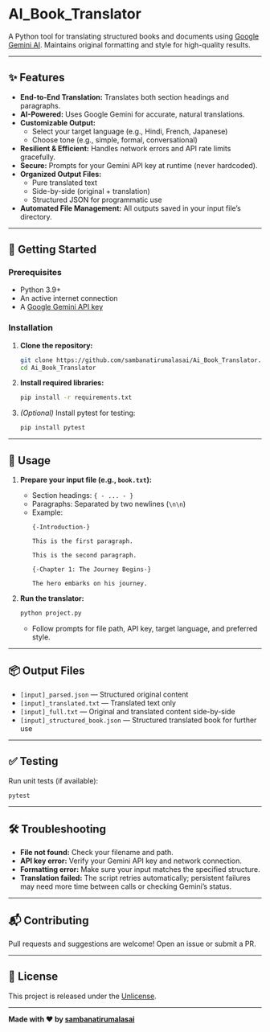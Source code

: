 # AI_Book_Translator

A Python tool for translating structured books and documents using [Google Gemini AI](https://aistudio.google.com/). Maintains original formatting and style for high-quality results.

---

## ✨ Features

- **End-to-End Translation:** Translates both section headings and paragraphs.
- **AI-Powered:** Uses Google Gemini for accurate, natural translations.
- **Customizable Output:**
  - Select your target language (e.g., Hindi, French, Japanese)
  - Choose tone (e.g., simple, formal, conversational)
- **Resilient & Efficient:** Handles network errors and API rate limits gracefully.
- **Secure:** Prompts for your Gemini API key at runtime (never hardcoded).
- **Organized Output Files:**
  - Pure translated text
  - Side-by-side (original + translation)
  - Structured JSON for programmatic use
- **Automated File Management:** All outputs saved in your input file’s directory.

---

## 🚀 Getting Started

### Prerequisites

- Python 3.9+
- An active internet connection
- A [Google Gemini API key](https://aistudio.google.com/)

### Installation

1. **Clone the repository:**
   ```bash
   git clone https://github.com/sambanatirumalasai/Ai_Book_Translator.git
   cd Ai_Book_Translator
   ```
2. **Install required libraries:**
   ```bash
   pip install -r requirements.txt
   ```
3. *(Optional)* Install pytest for testing:
   ```bash
   pip install pytest
   ```

---

## 📖 Usage

1. **Prepare your input file (e.g., `book.txt`):**
   - Section headings: `{ - ... - }`
   - Paragraphs: Separated by two newlines (`\n\n`)
   - Example:
     ```
     {-Introduction-}

     This is the first paragraph.

     This is the second paragraph.

     {-Chapter 1: The Journey Begins-}

     The hero embarks on his journey.
     ```

2. **Run the translator:**
   ```bash
   python project.py
   ```
   - Follow prompts for file path, API key, target language, and preferred style.

---

## 📦 Output Files

- `[input]_parsed.json` — Structured original content
- `[input]_translated.txt` — Translated text only
- `[input]_full.txt` — Original and translated content side-by-side
- `[input]_structured_book.json` — Structured translated book for further use

---

## ✅ Testing

Run unit tests (if available):
```bash
pytest
```

---

## 🛠 Troubleshooting

- **File not found:** Check your filename and path.
- **API key error:** Verify your Gemini API key and network connection.
- **Formatting error:** Make sure your input matches the specified structure.
- **Translation failed:** The script retries automatically; persistent failures may need more time between calls or checking Gemini’s status.

---

## 📬 Contributing

Pull requests and suggestions are welcome! Open an issue or submit a PR.

---

## 📄 License

This project is released under the [Unlicense](LICENSE).

---

**Made with ❤️ by [sambanatirumalasai](https://github.com/sambanatirumalasai)**

